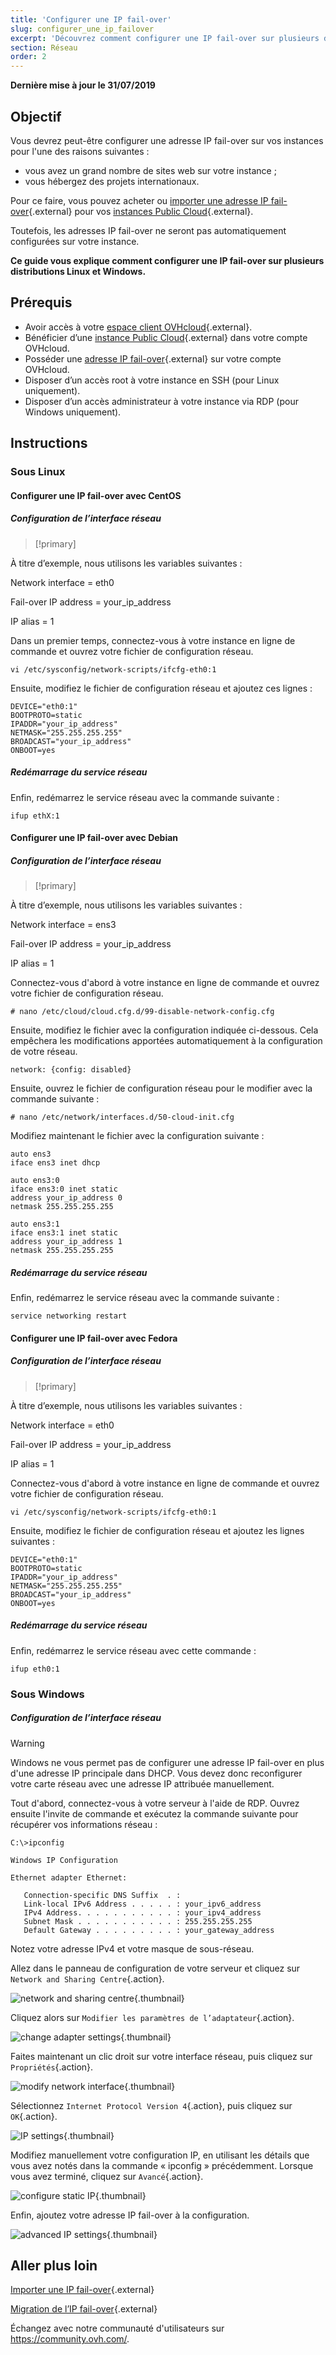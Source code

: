 ```yaml
---
title: 'Configurer une IP fail-over'
slug: configurer_une_ip_failover
excerpt: 'Découvrez comment configurer une IP fail-over sur plusieurs distributions Linux et Windows'
section: Réseau
order: 2
---
```


**Dernière mise à jour le 31/07/2019**

## Objectif

Vous devrez peut-être configurer une adresse IP fail-over sur vos instances pour l'une des raisons suivantes :

* vous avez un grand nombre de sites web sur votre instance ;
* vous hébergez des projets internationaux.

Pour ce faire, vous pouvez acheter ou [importer une adresse IP fail-over](../importer-une-ip-fail-over/){.external} pour vos [instances Public Cloud](https://www.ovh.com/ca/fr/public-cloud/){.external}.

Toutefois, les adresses IP fail-over ne seront pas automatiquement configurées sur votre instance.

**Ce guide vous explique comment configurer une IP fail-over sur plusieurs distributions Linux et Windows.**

## Prérequis

* Avoir accès à votre [espace client OVHcloud](https://ca.ovh.com/auth/?action=gotomanager){.external}.
* Bénéficier d’une [instance Public Cloud](https://www.ovh.com/ca/fr/public-cloud/){.external} dans votre compte OVHcloud.
* Posséder une [adresse IP fail-over](https://www.ovh.com/ca/fr/serveurs_dedies/ip_failover.xml){.external} sur votre compte OVHcloud.
* Disposer d’un accès root à votre instance en SSH (pour Linux uniquement).
* Disposer d’un accès administrateur à votre instance via RDP (pour Windows uniquement).

## Instructions

### Sous Linux

#### Configurer une IP fail-over avec CentOS

##### Configuration de l’interface réseau

> [!primary]
>
À titre d’exemple, nous utilisons les variables suivantes :
>
Network interface = eth0
>
Fail-over IP address = your_ip_address
>
IP alias = 1
>

Dans un premier temps, connectez-vous à votre instance en ligne de commande et ouvrez votre fichier de configuration réseau.

```
vi /etc/sysconfig/network-scripts/ifcfg-eth0:1
```

Ensuite, modifiez le fichier de configuration réseau et ajoutez ces lignes :

```
DEVICE="eth0:1"
BOOTPROTO=static
IPADDR="your_ip_address"
NETMASK="255.255.255.255"
BROADCAST="your_ip_address"
ONBOOT=yes
```

##### Redémarrage du service réseau

Enfin, redémarrez le service réseau avec la commande suivante :

```
ifup ethX:1
```

#### Configurer une IP fail-over avec Debian

##### Configuration de l’interface réseau

> [!primary]
>
À titre d’exemple, nous utilisons les variables suivantes :
>
Network interface = ens3
>
Fail-over IP address = your_ip_address
>
IP alias = 1
>

Connectez-vous d'abord à votre instance en ligne de commande et ouvrez votre fichier de configuration réseau.

```
# nano /etc/cloud/cloud.cfg.d/99-disable-network-config.cfg
```

Ensuite, modifiez le fichier avec la configuration indiquée ci-dessous. Cela empêchera les modifications apportées automatiquement à la configuration de votre réseau.

```
network: {config: disabled}
```

Ensuite, ouvrez le fichier de configuration réseau pour le modifier avec la commande suivante :

```
# nano /etc/network/interfaces.d/50-cloud-init.cfg
```

Modifiez maintenant le fichier avec la configuration suivante :

```
auto ens3
iface ens3 inet dhcp

auto ens3:0
iface ens3:0 inet static
address your_ip_address 0
netmask 255.255.255.255

auto ens3:1
iface ens3:1 inet static
address your_ip_address 1
netmask 255.255.255.255
```

##### Redémarrage du service réseau

Enfin, redémarrez le service réseau avec la commande suivante :

```
service networking restart
```

#### Configurer une IP fail-over avec Fedora

##### Configuration de l’interface réseau

> [!primary]
>
À titre d’exemple, nous utilisons les variables suivantes :
>
Network interface = eth0
>
Fail-over IP address = your_ip_address
>
IP alias = 1
>

Connectez-vous d'abord à votre instance en ligne de commande et ouvrez votre fichier de configuration réseau.

```
vi /etc/sysconfig/network-scripts/ifcfg-eth0:1
```

Ensuite, modifiez le fichier de configuration réseau et ajoutez les lignes suivantes :

```
DEVICE="eth0:1"
BOOTPROTO=static
IPADDR="your_ip_address"
NETMASK="255.255.255.255"
BROADCAST="your_ip_address"
ONBOOT=yes
```

##### Redémarrage du service réseau

Enfin, redémarrez le service réseau avec cette commande :

```
ifup eth0:1
```

### Sous Windows

##### Configuration de l’interface réseau

> [!warning]
>
Windows ne vous permet pas de configurer une adresse IP fail-over en plus d'une adresse IP principale dans DHCP. Vous devez donc reconfigurer votre carte réseau avec une adresse IP attribuée manuellement.
>

Tout d'abord, connectez-vous à votre serveur à l'aide de RDP. Ouvrez ensuite  l'invite de commande et exécutez la commande suivante pour récupérer vos informations réseau :

```
C:\>ipconfig

Windows IP Configuration

Ethernet adapter Ethernet:

   Connection-specific DNS Suffix  . : 
   Link-local IPv6 Address . . . . . : your_ipv6_address
   IPv4 Address. . . . . . . . . . . : your_ipv4_address
   Subnet Mask . . . . . . . . . . . : 255.255.255.255
   Default Gateway . . . . . . . . . : your_gateway_address
```
Notez votre adresse IPv4 et votre masque de sous-réseau.

Allez dans le panneau de configuration de votre serveur et cliquez sur `Network and Sharing Centre`{.action}.

![network and sharing centre](images/network-and-sharing-centre.jpg){.thumbnail}

Cliquez alors sur `Modifier les paramètres de l’adaptateur`{.action}.

![change adapter settings](images/adapter-settings.jpg){.thumbnail}

Faites maintenant un clic droit sur votre interface réseau, puis cliquez sur `Propriétés`{.action}.

![modify network interface](images/network-interface.jpg){.thumbnail}

Sélectionnez `Internet Protocol Version 4`{.action}, puis cliquez sur `OK`{.action}.

![IP settings](images/ip-settings.jpg){.thumbnail}

Modifiez manuellement votre configuration IP, en utilisant les détails que vous avez notés dans la commande « ipconfig » précédemment. Lorsque vous avez terminé, cliquez sur `Avancé`{.action}.

![configure static IP](images/static-ip.jpg){.thumbnail}

Enfin, ajoutez votre adresse IP fail-over à la configuration.

![advanced IP settings](images/advanced-ip-settings.jpg){.thumbnail}

## Aller plus loin

[Importer une IP fail-over](../importer-une-ip-fail-over/){.external}

[Migration de l’IP fail-over](../basculer-une-ip-fail-over/){.external}

Échangez avec notre communauté d'utilisateurs sur <https://community.ovh.com/>.
